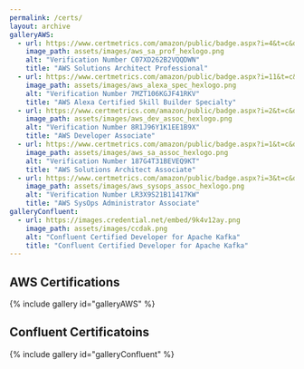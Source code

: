```yaml
---
permalink: /certs/
layout: archive
galleryAWS:
  - url: https://www.certmetrics.com/amazon/public/badge.aspx?i=4&t=c&d=2019-04-16&ci=AWS00666114
    image_path: assets/images/aws_sa_prof_hexlogo.png
    alt: "Verification Number C07XD262B2VQQDWN"
    title: "AWS Solutions Architect Professional"
  - url: https://www.certmetrics.com/amazon/public/badge.aspx?i=11&t=c&d=2020-04-10&ci=AWS00666114
    image_path: assets/images/aws_alexa_spec_hexlogo.png
    alt: "Verification Number 7MZT106KGJF41RKV"
    title: "AWS Alexa Certified Skill Builder Specialty"
  - url: https://www.certmetrics.com/amazon/public/badge.aspx?i=2&t=c&d=2018-12-11&ci=AWS00666114
    image_path: assets/images/aws_dev_assoc_hexlogo.png
    alt: "Verification Number 8R1J96Y1K1EE1B9X"
    title: "AWS Developer Associate"
  - url: https://www.certmetrics.com/amazon/public/badge.aspx?i=1&t=c&d=2019-01-31&ci=AWS00666114
    image_path: assets/images/aws_sa_assoc_hexlogo.png
    alt: "Verification Number 187G4T31BEVEQ9KT"
    title: "AWS Solutions Architect Associate"
  - url: https://www.certmetrics.com/amazon/public/badge.aspx?i=3&t=c&d=2019-05-17&ci=AWS00666114
    image_path: assets/images/aws_sysops_assoc_hexlogo.png
    alt: "Verification Number LR3X9S21B11417KW"
    title: "AWS SysOps Administrator Associate"
galleryConfluent:
  - url: https://images.credential.net/embed/9k4v12ay.png
    image_path: assets/images/ccdak.png
    alt: "Confluent Certified Developer for Apache Kafka"
    title: "Confluent Certified Developer for Apache Kafka"
---
```

## AWS Certifications
{% include gallery id="galleryAWS" %}

## Confluent Certificatoins
{% include gallery id="galleryConfluent" %}
